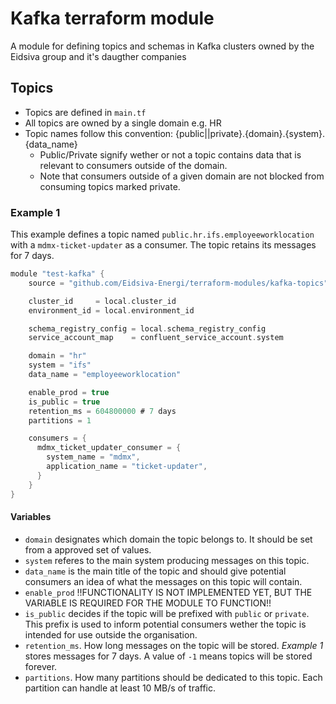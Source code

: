 # Kafka terraform module
A module for defining topics and schemas in Kafka clusters owned by the Eidsiva group and it's daugther companies


## Topics
* Topics are defined in `main.tf`
* All topics are owned by a single domain e.g. HR
* Topic names follow this convention: {public||private}.{domain}.{system}.{data_name}
  * Public/Private signify wether or not a topic contains data that is relevant to consumers outside of the domain.
  * Note that consumers outside of a given domain are not blocked from consuming topics marked private.


### Example 1
This example defines a topic named `public.hr.ifs.employeeworklocation` with a `mdmx-ticket-updater` as a consumer. The topic retains its messages for 7 days.


```c
module "test-kafka" {
    source = "github.com/Eidsiva-Energi/terraform-modules/kafka-topics"

    cluster_id     = local.cluster_id
    environment_id = local.environment_id

    schema_registry_config = local.schema_registry_config
    service_account_map    = confluent_service_account.system

    domain = "hr"
    system = "ifs"
    data_name = "employeeworklocation"

    enable_prod = true
    is_public = true
    retention_ms = 604800000 # 7 days
    partitions = 1

    consumers = {
      mdmx_ticket_updater_consumer = {
        system_name = "mdmx",
        application_name = "ticket-updater",
      }
    }
}
```

#### Variables

* `domain` designates which domain the topic belongs to. It should be set from a approved set of values.
* `system` referes to the main system producing messages on this topic.
* `data_name` is the main title of the topic and should give potential consumers an idea of what the messages on this topic will contain.
* `enable_prod` !!FUNCTIONALITY IS NOT IMPLEMENTED YET, BUT THE VARIABLE IS REQUIRED FOR THE MODULE TO FUNCTION!!
* `is_public` decides if the topic will be prefixed with `public` or `private`. This prefix is used to inform potential consumers wether the topic is intended for use outside the organisation.
* `retention_ms`. How long messages on the topic will be stored. *Example 1* stores messages for 7 days. A value of `-1` means topics will be stored forever.
* `partitions`. How many partitions should be dedicated to this topic. Each partition can handle at least 10 MB/s of traffic.